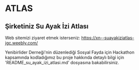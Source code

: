 # ATLAS
## Şirketiniz Su Ayak İzi Atlası

Web sitemizi ziyaret etmek isterseniz: https://xn--suayakiziatlas-jgc.weebly.com/

Yenibirlider Derneği'nin düzenlediği Sosyal Fayda için Hackathon kapsamında kodladığımız bu proje hakkında detaylı bilgi için 'README_su_ayak_izi_atlasi.md' dosyasına bakabilirsiniz.

